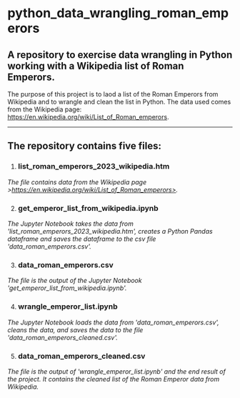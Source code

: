 # python_data_wrangling_roman_emperors
## A repository to exercise data wrangling in Python working with a Wikipedia list of Roman Emperors.

The purpose of this project is to laod a list of the Roman Emperors from Wikipedia and to wrangle and clean the list in Python.
The data used comes from the Wikipedia page: <https://en.wikipedia.org/wiki/List_of_Roman_emperors>.

--------------------------------------

## The repository contains five files:

1. ### **list_roman_emperors_2023_wikipedia.htm**

*The file contains data from the Wikipedia page >https://en.wikipedia.org/wiki/List_of_Roman_emperors>.*

2. ### **get_emperor_list_from_wikipedia.ipynb**

*The Jupyter Notebook takes the data from 'list_roman_emperors_2023_wikipedia.htm', creates a Python Pandas dataframe and saves the dataframe to the csv file 'data_roman_emperors.csv'.*

3. ### **data_roman_emperors.csv**

*The file is the output of the Jupyter Notebook 'get_emperor_list_from_wikipedia.ipynb'.*

4. ### **wrangle_emperor_list.ipynb**

*The Jupyter Notebook loads the data from 'data_roman_emperors.csv', cleans the data, and saves the data to the file 'data_roman_emperors_cleaned.csv'.*

5. ### **data_roman_emperors_cleaned.csv**

*The file is the output of 'wrangle_emperor_list.ipynb' and the end result of the project. It contains the cleaned list of the Roman Emperor data from Wikipedia.*
